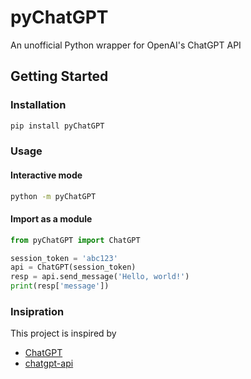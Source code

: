 # pyChatGPT

An unofficial Python wrapper for OpenAI's ChatGPT API

## Getting Started

### Installation

```bash
pip install pyChatGPT
```

### Usage

#### Interactive mode

```bash
python -m pyChatGPT
```

#### Import as a module

```python
from pyChatGPT import ChatGPT

session_token = 'abc123'
api = ChatGPT(session_token)
resp = api.send_message('Hello, world!')
print(resp['message'])
```

### Insipration

This project is inspired by

-   [ChatGPT](https://github.com/acheong08/ChatGPT)
-   [chatgpt-api](https://github.com/transitive-bullshit/chatgpt-api)
